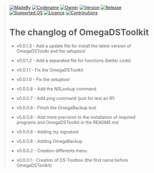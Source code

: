 > [![MadeBy](https://img.shields.io/badge/Made%20by-Thomas%20Pellissier-informational?style=flat-square)]()
[![Codename](https://img.shields.io/badge/Codename-MyMeepSQL-informational?style=flat-square)]()
[![Owner](https://img.shields.io/badge/Owner-©%20Delta_Society™-informational?style=flat-square)]()
[![Version](https://img.shields.io/badge/Version-0.0.0.6-brightgreen?style=flat-square)]()
[![Release](https://img.shields.io/badge/Release-Stable-success?style=flat-square)]()
[![Supported OS](https://img.shields.io/badge/Supported%20OS-Linux-brightgreen?style=flat-square)]()
[![Licence](https://img.shields.io/badge/License-GNU--GPL--3.0-important?style=flat-square)]()
[![Contrinutions](https://img.shields.io/badge/Contributions-Open%20!-yellow?style=flat-square)]()
> 
> # The changlog of OmegaDSToolkit
> 
> 
> * v0.0.1.3  -  Add a update file for install the latest version of OmegaDSToolki and the setuptool
> 
> * v0.0.1.2  -  Add a separated file for functions (better code)
> 
> * v0.0.1.1  -  Fix the OmegaDSToolkit
> 
> * v0.0.1.0  -  Fix the setuptool
> 
> * v0.0.0.8  -   Add the NSLookup command
> 
> * v0.0.0.7  -   Add ping command (just for test an IP)
> 
> * v0.0.0.6  -   Finish the OmegaBackup tool
> 
> * v0.0.0.6  -   Add more precision to the installation of required programs and OmegaDSToolkit in the README.md
> 
> * v0.0.0.6  -  Adding my signature
> 
> * v0.0.0.6  -  Adding OmegaBackup
> 
> * v0.0.0.2  -  Creation differents menu
> 
> * v0.0.0.1  -  Creation of DS-Toolbox (the first name before OmegaDSToolkit)
